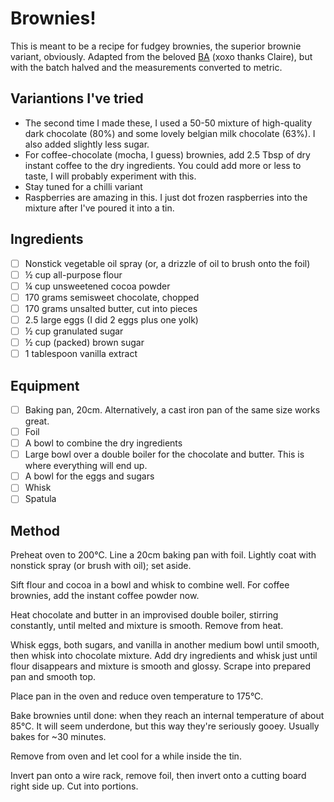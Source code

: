 # Brownies!

This is meant to be a recipe for fudgey brownies, the superior brownie variant, obviously. Adapted from the beloved [BA](https://www.bonappetit.com/recipe/fudgy-brownies) (xoxo thanks Claire), but with the batch halved and the measurements converted to metric.

## Variantions I've tried

- The second time I made these, I used a 50-50 mixture of high-quality dark chocolate (80%) and some lovely belgian milk chocolate (63%). I also added slightly less sugar.
- For coffee-chocolate (mocha, I guess) brownies, add 2.5 Tbsp of dry instant coffee to the dry ingredients. You could add more or less to taste, I will probably experiment with this.
- Stay tuned for a chilli variant
- Raspberries are amazing in this. I just dot frozen raspberries into the mixture after I've poured it into a tin.

## Ingredients

- [ ] Nonstick vegetable oil spray (or, a drizzle of oil to brush onto the foil)
- [ ] ½ cup all-purpose flour
- [ ] ¼ cup unsweetened cocoa powder
- [ ] 170 grams semisweet chocolate, chopped
- [ ] 170 grams unsalted butter, cut into pieces
- [ ] 2.5 large eggs (I did 2 eggs plus one yolk)
- [ ] ½ cup granulated sugar
- [ ] ½ cup (packed) brown sugar
- [ ] 1 tablespoon vanilla extract

## Equipment

- [ ] Baking pan, 20cm. Alternatively, a cast iron pan of the same size works great.
- [ ] Foil
- [ ] A bowl to combine the dry ingredients
- [ ] Large bowl over a double boiler for the chocolate and butter. This is where everything will end up.
- [ ] A bowl for the eggs and sugars
- [ ] Whisk
- [ ] Spatula

## Method

Preheat oven to 200°C. Line a 20cm baking pan with foil. Lightly coat with nonstick spray (or brush with oil); set aside.

Sift flour and cocoa in a bowl and whisk to combine well. For coffee brownies, add the instant coffee powder now.

Heat chocolate and butter in an improvised double boiler, stirring constantly, until melted and mixture is smooth. Remove from heat.

Whisk eggs, both sugars, and vanilla in another medium bowl until smooth, then whisk into chocolate mixture. Add dry ingredients and whisk just until flour disappears and mixture is smooth and glossy. Scrape into prepared pan and smooth top.

Place pan in the oven and reduce oven temperature to 175°C.

Bake brownies until done: when they reach an internal temperature of about 85°C. It will seem underdone, but this way they're seriously gooey. Usually bakes for ~30 minutes.

Remove from oven and let cool for a while inside the tin.

Invert pan onto a wire rack, remove foil, then invert onto a cutting board right side up. Cut into portions.
